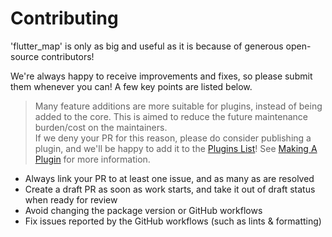 # Contributing

'flutter_map' is only as big and useful as it is because of generous open-source contributors!

We're always happy to receive improvements and fixes, so please submit them whenever you can! A few key points are listed below.

> Many feature additions are more suitable for plugins, instead of being added to the core. This is aimed to reduce the future maintenance burden/cost on the maintainers.  
If we deny your PR for this reason, please do consider publishing a plugin, and we'll be happy to add it to the [Plugins List](https://docs.fleaflet.dev/plugins/list)! See [Making A Plugin](https://docs.fleaflet.dev/plugins/making-a-plugin) for more information.

* Always link your PR to at least one issue, and as many as are resolved
* Create a draft PR as soon as work starts, and take it out of draft status when ready for review
* Avoid changing the package version or GitHub workflows
* Fix issues reported by the GitHub workflows (such as lints & formatting)
